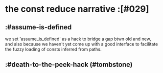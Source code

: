 # the const reduce narrative :[#029]


## :#assume-is-defined

we set 'assume_is_defined' as a hack to bridge a gap btwn old and new, and
also because we haven't yet come up with a good interface to facilitate the
fuzzy loading of consts inferred from paths.




## :#death-to-the-peek-hack (#tombstone)
